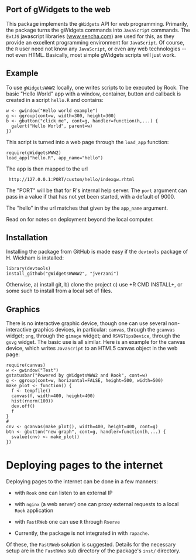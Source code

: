 Port of gWidgets to the web
---------------------------

This package implements the `gWidgets` API for web
programming. Primarily, the package turns the gWidgets commands into
`JavaScript` commands. The `ExtJS` javascript libraries (www.sencha.com)
are used for this, as they provide an excellent programming
environment for `JavaScript`. Of course, the `R` user need not know any
`JavaScript`, or even any web technologies -- not even HTML. Basically,
most simple gWidgets scripts will just work.

Example
-------

To use `gWidgetsWWW2` locally, one writes scripts to be executed by Rook.
The basic "Hello World" app with a window, container, button and
callback is created in a script `hello.R` and contains:


    
    w <- gwindow("Hello world example")
    g <- ggroup(cont=w, width=300, height=300)
    b <- gbutton("click me", cont=g, handler=function(h,...) {
      galert("Hello World", parent=w)
    })
    
This script is turned into a web page through the `load_app` function:
    
    require(gWidgetsWWW2)
    load_app("hello.R", app_name="hello")
    

The app is then mapped to the url

     http://127.0.0.1:PORT/custom/hello/indexgw.rhtml


The "PORT" will be that for R's internal help server. The `port`
argument can pass in a value if that has not yet been started, with a
default of 9000.

The "hello" in the url matches that given by the `app_name` argument. 

Read on for notes on deployment beyond the local computer.


Installation
------------

Installing the package from GitHub is made easy if the `devtools`
package of H. Wickham is installed:

    library(devtools)
    install_github("gWidgetsWWWW2", "jverzani")
    

Otherwise, a) install git, b) clone the project c) use +R CMD
INSTALL+, or some such to install from a local set of files.


Graphics
--------

There is no interactive graphic device, though one can use several
non-interactive graphics devices, in particular: `canvas`, through the
`gcanvas` widget; `png`, through the `gimage` widget; and `RSVGTipsDevice`,
through the `gsvg` widget. The basic use is all similar. Here is an
example for the canvas device, which writes `JavaScript` to an HTML5
canvas object in the web page:


    require(canvas) 
    w <- gwindow("Test")
    gstatusbar("Powered by gWidgetsWWW2 and Rook", cont=w)
    g <- ggroup(cont=w, horizontal=FALSE, height=500, width=500)
    make_plot <- function() {
      f <- tempfile()
      canvas(f, width=400, height=400)
      hist(rnorm(100))
      dev.off()
      f
    }
    #
    cnv <- gcanvas(make_plot(), width=400, height=400, cont=g)
    btn <- gbutton("new graph", cont=g, handler=function(h,...) {
      svalue(cnv) <- make_plot()
    })


Deploying pages to the internet
===============================

Deploying pages to the internet can be done in a few manners:

* with `Rook` one can listen to an external IP

* with `nginx` (a web server) one can proxy external requests to a local `Rook` application

* with `FastRWeb` one can use `R` through `Rserve`

* Currently, the package is not integrated in with `rapache`.

Of these, the `FastRWeb` solution is suggested. Details for the
necessary setup are in the `FastRWeb` sub directory of the package's
`inst/` directory.

